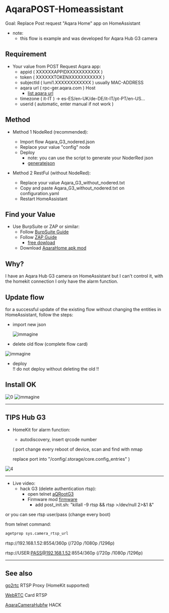 #  AqaraPOST-Homeassistant #

Goal: Replace Post request "Aqara Home" app on HomeAssistant

  * note: 
	* this flow is example and was developed for Aqara Hub G3 camera

## Requirement ##
* Your value from POST Request Aqara app:
  * appid  ( XXXXXXAPPIDXXXXXXXXXXX )
  * token ( XXXXXXTOKENXXXXXXXXXXX )
  * subjectId ( lumi1.XXXXXXXXXXXX ) usually MAC-ADDRESS
  * aqara url ( rpc-ger.aqara.com ) Host
    * [list aqara url](https://github.com/sdavides/AqaraPOST-Homeassistant/blob/main/generatejson/list_aqara_url.txt)
  * timezone ( it-IT ) -> es-ES/en-UK/de-DE/it-IT/pt-PT/en-US...
  * userid ( automatic, enter manual if not work )
	
## Method ##
* Method 1 NodeRed (recommended):
	* Import flow Aqara_G3_nodered.json 
	* Replace your value "config" node 
	* Deploy
		* note: you can use the script to generate your NoderRed json
		* [generatejson](https://github.com/sdavides/AqaraPOST-Homeassistant/blob/main/generatejson/README.md)
	
* Method 2 RestFul (without NodeRed):
	* Replace your value Aqara_G3_without_nodered.txt
	* Copy and paste Aqara_G3_without_nodered.txt on configuration.yaml
	* Restart HomeAssistant

 
## Find your Value ##
* Use BurpSuite or ZAP or similar:
	* Follow [BurpSuite Guide](https://github.com/sdavides/AqaraPOST-Homeassistant/blob/main/Burp%20Suite%20Guide.pdf)
 	* Follow [ZAP Guide](https://github.com/sdavides/AqaraPOST-Homeassistant/blob/main/ZAP%20Guide.pdf)
         * [free dowload](https://www.zaproxy.org/download)
	* Download [AqaraHome apk mod](https://drive.google.com/file/d/1Wfn_ynyCGvPwldjbbNGvZmYBKj5csuMy/view?usp=sharing)
 
## Why? ##
I have an Aqara Hub G3 camera on HomeAssistant but I can't control it, with the homekit connection I only have the alarm function.

## Update flow ##

for a successful update of the existing flow without changing the entities in HomeAssistant, follow the steps:
  * import new json
    
    ![immagine](https://github.com/sdavides/AqaraPOST-Homeassistant/assets/31100253/75ce29e0-e829-417c-bd2c-0db5ced8199a)

  * delete old flow (complete flow card)

![immagine](https://github.com/sdavides/AqaraPOST-Homeassistant/assets/31100253/b7db7bc7-5a7a-4fc9-bd1b-1899e8977b5a)

  * deploy  
!! do not deploy without deleting the old !!

## Install OK ##
![0](https://github.com/sdavides/AqaraPOST-Homeassistant/assets/31100253/54a22cd1-fdf8-4dc3-b2d4-a0e03d269cb4)
![immagine](https://github.com/sdavides/AqaraPOST-Homeassistant/assets/31100253/a36eb9e9-8a0c-480c-82db-3def3f8d51a9)


---

## TIPS Hub G3 ##
* HomeKit for alarm function:
    * autodiscovery, insert qrcode number
    
     ( port change every reboot of device, scan and find with nmap

     replace port into "/config/.storage/core.config_entries" )

![4](https://github.com/sdavides/AqaraPOST-Homeassistant/assets/31100253/f26c6a0c-6b96-4c41-b0ce-50332f542e87)

---

* Live video:
   * hack G3 (delete authentication rtsp):
     * open telnet [aQRootG3](https://github.com/Wh1terat/aQRootG3)
     * Firmware mod [firmware](https://github.com/niceboygithub/AqaraCameraHubfw/tree/main/modified/G3)
       * add post_init.sh: "killall -9 rtsp && rtsp >/dev/null 2>&1 &"
       
or you can see rtsp user/pass (change every boot)

from telnet command:
```bash
agetprop sys.camera_rtsp_url
```

rtsp://192.168.1.52:8554/360p (/720p /1080p /1296p)

rtsp://USER:PASS@192.168.1.52:8554/360p (/720p /1080p /1296p)

---

## See also ##

[go2rtc](https://github.com/AlexxIT/go2rtc) RTSP Proxy (HomeKit supported)
     
[WebRTC](https://github.com/AlexxIT/WebRTC) Card RTSP 

[AqaraCameraHubfw](https://github.com/niceboygithub/AqaraCameraHubfw) HACK 
